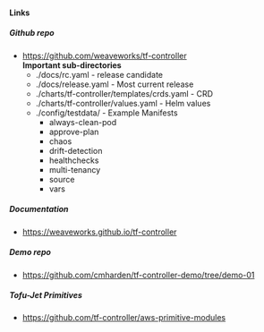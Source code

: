 #### Links
##### Github repo
* https://github.com/weaveworks/tf-controller  
**Important sub-directories**
  * ./docs/rc.yaml                               - release candidate
  * ./docs/release.yaml                          - Most current release 
  * ./charts/tf-controller/templates/crds.yaml   - CRD
  * ./charts/tf-controller/values.yaml           - Helm values
  * ./config/testdata/                           - Example Manifests
    * always-clean-pod  
    * approve-plan  
    * chaos  
    * drift-detection 
    * healthchecks 
    * multi-tenancy 
    * source  
    * vars


##### Documentation
* https://weaveworks.github.io/tf-controller 

##### Demo repo
* https://github.com/cmharden/tf-controller-demo/tree/demo-01

##### Tofu-Jet Primitives
* https://github.com/tf-controller/aws-primitive-modules 

